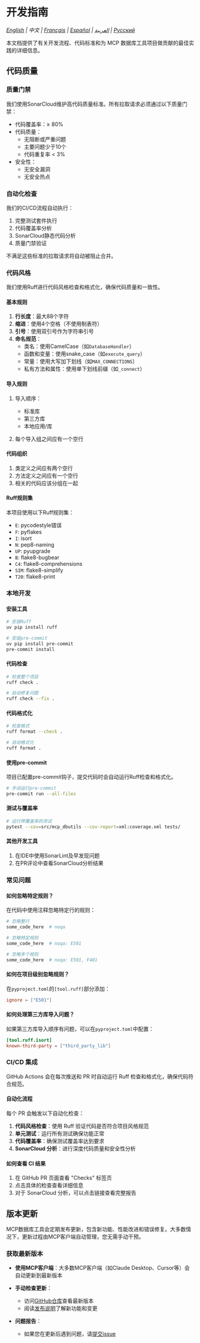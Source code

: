 # 开发指南

*[English](../../en/technical/development.md) | 中文 | [Français](../../fr/technical/development.md) | [Español](../../es/technical/development.md) | [العربية](../../ar/technical/development.md) | [Русский](../../ru/technical/development.md)*

本文档提供了有关开发流程、代码标准和为 MCP 数据库工具项目做贡献的最佳实践的详细信息。

## 代码质量

### 质量门禁
我们使用SonarCloud维护高代码质量标准。所有拉取请求必须通过以下质量门禁：

- 代码覆盖率：≥ 80%
- 代码质量：
  * 无阻断或严重问题
  * 主要问题少于10个
  * 代码重复率 < 3%
- 安全性：
  * 无安全漏洞
  * 无安全热点

### 自动化检查
我们的CI/CD流程自动执行：
1. 完整测试套件执行
2. 代码覆盖率分析
3. SonarCloud静态代码分析
4. 质量门禁验证

不满足这些标准的拉取请求将自动被阻止合并。

### 代码风格

我们使用Ruff进行代码风格检查和格式化，确保代码质量和一致性。

#### 基本规则

1. **行长度**：最大88个字符
2. **缩进**：使用4个空格（不使用制表符）
3. **引号**：使用双引号作为字符串引号
4. **命名规范**：
   - 类名：使用CamelCase（如`DatabaseHandler`）
   - 函数和变量：使用snake_case（如`execute_query`）
   - 常量：使用大写加下划线（如`MAX_CONNECTIONS`）
   - 私有方法和属性：使用单下划线前缀（如`_connect`）

#### 导入规则

1. 导入顺序：
   - 标准库
   - 第三方库
   - 本地应用/库

2. 每个导入组之间应有一个空行

#### 代码组织

1. 类定义之间应有两个空行
2. 方法定义之间应有一个空行
3. 相关的代码应该分组在一起

#### Ruff规则集

本项目使用以下Ruff规则集：

- `E`: pycodestyle错误
- `F`: pyflakes
- `I`: isort
- `N`: pep8-naming
- `UP`: pyupgrade
- `B`: flake8-bugbear
- `C4`: flake8-comprehensions
- `SIM`: flake8-simplify
- `T20`: flake8-print

### 本地开发

#### 安装工具

```bash
# 安装Ruff
uv pip install ruff

# 安装pre-commit
uv pip install pre-commit
pre-commit install
```

#### 代码检查

```bash
# 检查整个项目
ruff check .

# 自动修复问题
ruff check --fix .
```

#### 代码格式化

```bash
# 检查格式
ruff format --check .

# 自动格式化
ruff format .
```

#### 使用pre-commit

项目已配置pre-commit钩子，提交代码时会自动运行Ruff检查和格式化。

```bash
# 手动运行pre-commit
pre-commit run --all-files
```

#### 测试与覆盖率

```bash
# 运行带覆盖率的测试
pytest --cov=src/mcp_dbutils --cov-report=xml:coverage.xml tests/
```

#### 其他开发工具

1. 在IDE中使用SonarLint及早发现问题
2. 在PR评论中查看SonarCloud分析结果

### 常见问题

#### 如何忽略特定规则？

在代码中使用注释忽略特定行的规则：

```python
# 忽略整行
some_code_here  # noqa

# 忽略特定规则
some_code_here  # noqa: E501

# 忽略多个规则
some_code_here  # noqa: E501, F401
```

#### 如何在项目级别忽略规则？

在`pyproject.toml`的`[tool.ruff]`部分添加：

```toml
ignore = ["E501"]
```

#### 如何处理第三方库导入问题？

如果第三方库导入顺序有问题，可以在`pyproject.toml`中配置：

```toml
[tool.ruff.isort]
known-third-party = ["third_party_lib"]
```

### CI/CD 集成

GitHub Actions 会在每次推送和 PR 时自动运行 Ruff 检查和格式化，确保代码符合规范。

#### 自动化流程

每个 PR 会触发以下自动化检查：

1. **代码风格检查**：使用 Ruff 验证代码是否符合项目风格规范
2. **单元测试**：运行所有测试确保功能正常
3. **代码覆盖率**：确保测试覆盖率达到要求
4. **SonarCloud 分析**：进行深度代码质量和安全性分析

#### 如何查看 CI 结果

1. 在 GitHub PR 页面查看 "Checks" 标签页
2. 点击具体的检查查看详细信息
3. 对于 SonarCloud 分析，可以点击链接查看完整报告

## 版本更新

MCP数据库工具会定期发布更新，包含新功能、性能改进和错误修复。大多数情况下，更新过程由MCP客户端自动管理，您无需手动干预。

### 获取最新版本

- **使用MCP客户端**：大多数MCP客户端（如Claude Desktop、Cursor等）会自动更新到最新版本

- **手动检查更新**：
  - 访问[GitHub仓库](https://github.com/donghao1393/mcp-dbutils)查看最新版本
  - 阅读[发布说明](https://github.com/donghao1393/mcp-dbutils/releases)了解新功能和变更

- **问题报告**：
  - 如果您在更新后遇到问题，请[提交issue](https://github.com/donghao1393/mcp-dbutils/issues)